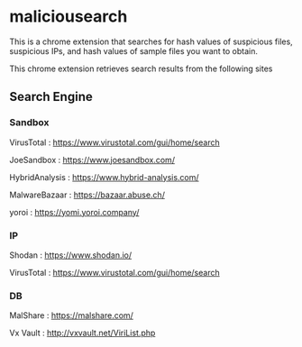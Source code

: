 # maliciousearch
This is a chrome extension that searches for hash values of suspicious files, suspicious IPs, and hash values of sample files you want to obtain.

This chrome extension retrieves search results from the following sites

## Search Engine
### Sandbox
VirusTotal : https://www.virustotal.com/gui/home/search

JoeSandbox : https://www.joesandbox.com/

HybridAnalysis : https://www.hybrid-analysis.com/

MalwareBazaar : https://bazaar.abuse.ch/

yoroi : https://yomi.yoroi.company/

### IP
Shodan : https://www.shodan.io/

VirusTotal : https://www.virustotal.com/gui/home/search

### DB
MalShare : https://malshare.com/

Vx Vault : http://vxvault.net/ViriList.php
